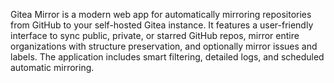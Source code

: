 Gitea Mirror is a modern web app for automatically mirroring repositories from GitHub to your self-hosted Gitea instance. It features a user-friendly interface to sync public, private, or starred GitHub repos, mirror entire organizations with structure preservation, and optionally mirror issues and labels. The application includes smart filtering, detailed logs, and scheduled automatic mirroring.
